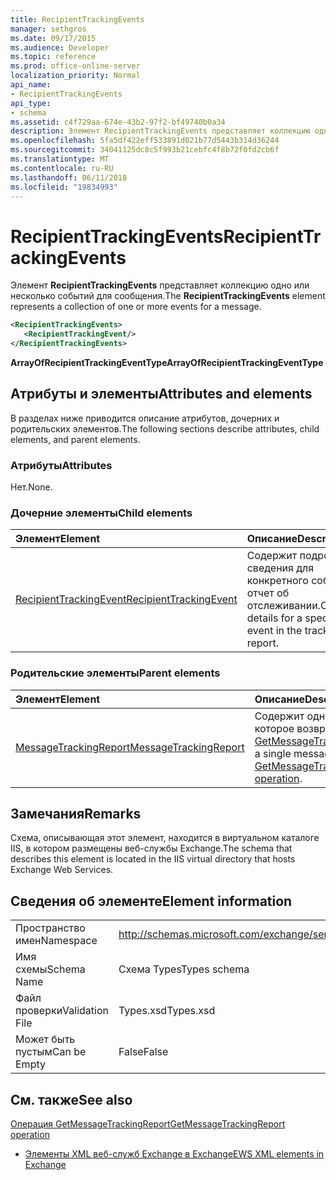 ```yaml
---
title: RecipientTrackingEvents
manager: sethgros
ms.date: 09/17/2015
ms.audience: Developer
ms.topic: reference
ms.prod: office-online-server
localization_priority: Normal
api_name:
- RecipientTrackingEvents
api_type:
- schema
ms.assetid: c4f729aa-674e-43b2-97f2-bf49740b0a34
description: Элемент RecipientTrackingEvents представляет коллекцию одно или несколько событий для сообщения.
ms.openlocfilehash: 5fa5df422eff533891d021b77d5443b314d36244
ms.sourcegitcommit: 34041125dc8c5f993b21cebfc4f8b72f0fd2cb6f
ms.translationtype: MT
ms.contentlocale: ru-RU
ms.lasthandoff: 06/11/2018
ms.locfileid: "19834993"
---
```

# <a name="recipienttrackingevents"></a><span data-ttu-id="28884-103">RecipientTrackingEvents</span><span class="sxs-lookup"><span data-stu-id="28884-103">RecipientTrackingEvents</span></span>

<span data-ttu-id="28884-104">Элемент **RecipientTrackingEvents** представляет коллекцию одно или несколько событий для сообщения.</span><span class="sxs-lookup"><span data-stu-id="28884-104">The **RecipientTrackingEvents** element represents a collection of one or more events for a message.</span></span> 
  
```XML
<RecipientTrackingEvents>
   <RecipientTrackingEvent/>
</RecipientTrackingEvents>
```

 <span data-ttu-id="28884-105">**ArrayOfRecipientTrackingEventType**</span><span class="sxs-lookup"><span data-stu-id="28884-105">**ArrayOfRecipientTrackingEventType**</span></span>
## <a name="attributes-and-elements"></a><span data-ttu-id="28884-106">Атрибуты и элементы</span><span class="sxs-lookup"><span data-stu-id="28884-106">Attributes and elements</span></span>

<span data-ttu-id="28884-107">В разделах ниже приводится описание атрибутов, дочерних и родительских элементов.</span><span class="sxs-lookup"><span data-stu-id="28884-107">The following sections describe attributes, child elements, and parent elements.</span></span>
  
### <a name="attributes"></a><span data-ttu-id="28884-108">Атрибуты</span><span class="sxs-lookup"><span data-stu-id="28884-108">Attributes</span></span>

<span data-ttu-id="28884-109">Нет.</span><span class="sxs-lookup"><span data-stu-id="28884-109">None.</span></span>
  
### <a name="child-elements"></a><span data-ttu-id="28884-110">Дочерние элементы</span><span class="sxs-lookup"><span data-stu-id="28884-110">Child elements</span></span>

|<span data-ttu-id="28884-111">**Элемент**</span><span class="sxs-lookup"><span data-stu-id="28884-111">**Element**</span></span>|<span data-ttu-id="28884-112">**Описание**</span><span class="sxs-lookup"><span data-stu-id="28884-112">**Description**</span></span>|
|:-----|:-----|
|[<span data-ttu-id="28884-113">RecipientTrackingEvent</span><span class="sxs-lookup"><span data-stu-id="28884-113">RecipientTrackingEvent</span></span>](recipienttrackingevent.md) <br/> |<span data-ttu-id="28884-114">Содержит подробные сведения для конкретного события в отчет об отслеживании.</span><span class="sxs-lookup"><span data-stu-id="28884-114">Contains details for a specific event in the tracking report.</span></span>  <br/> |
   
### <a name="parent-elements"></a><span data-ttu-id="28884-115">Родительские элементы</span><span class="sxs-lookup"><span data-stu-id="28884-115">Parent elements</span></span>

|<span data-ttu-id="28884-116">**Элемент**</span><span class="sxs-lookup"><span data-stu-id="28884-116">**Element**</span></span>|<span data-ttu-id="28884-117">**Описание**</span><span class="sxs-lookup"><span data-stu-id="28884-117">**Description**</span></span>|
|:-----|:-----|
|[<span data-ttu-id="28884-118">MessageTrackingReport</span><span class="sxs-lookup"><span data-stu-id="28884-118">MessageTrackingReport</span></span>](messagetrackingreport.md) <br/> |<span data-ttu-id="28884-119">Содержит одно сообщение, которое возвращается в [Операция GetMessageTrackingReport](getmessagetrackingreport-operation.md).</span><span class="sxs-lookup"><span data-stu-id="28884-119">Contains a single message that is returned in a [GetMessageTrackingReport operation](getmessagetrackingreport-operation.md).</span></span>  <br/> |
   
## <a name="remarks"></a><span data-ttu-id="28884-120">Замечания</span><span class="sxs-lookup"><span data-stu-id="28884-120">Remarks</span></span>

<span data-ttu-id="28884-121">Схема, описывающая этот элемент, находится в виртуальном каталоге IIS, в котором размещены веб-службы Exchange.</span><span class="sxs-lookup"><span data-stu-id="28884-121">The schema that describes this element is located in the IIS virtual directory that hosts Exchange Web Services.</span></span>
  
## <a name="element-information"></a><span data-ttu-id="28884-122">Сведения об элементе</span><span class="sxs-lookup"><span data-stu-id="28884-122">Element information</span></span>

|||
|:-----|:-----|
|<span data-ttu-id="28884-123">Пространство имен</span><span class="sxs-lookup"><span data-stu-id="28884-123">Namespace</span></span>  <br/> |http://schemas.microsoft.com/exchange/services/2006/types  <br/> |
|<span data-ttu-id="28884-124">Имя схемы</span><span class="sxs-lookup"><span data-stu-id="28884-124">Schema Name</span></span>  <br/> |<span data-ttu-id="28884-125">Схема Types</span><span class="sxs-lookup"><span data-stu-id="28884-125">Types schema</span></span>  <br/> |
|<span data-ttu-id="28884-126">Файл проверки</span><span class="sxs-lookup"><span data-stu-id="28884-126">Validation File</span></span>  <br/> |<span data-ttu-id="28884-127">Types.xsd</span><span class="sxs-lookup"><span data-stu-id="28884-127">Types.xsd</span></span>  <br/> |
|<span data-ttu-id="28884-128">Может быть пустым</span><span class="sxs-lookup"><span data-stu-id="28884-128">Can be Empty</span></span>  <br/> |<span data-ttu-id="28884-129">False</span><span class="sxs-lookup"><span data-stu-id="28884-129">False</span></span>  <br/> |
   
## <a name="see-also"></a><span data-ttu-id="28884-130">См. также</span><span class="sxs-lookup"><span data-stu-id="28884-130">See also</span></span>



[<span data-ttu-id="28884-131">Операция GetMessageTrackingReport</span><span class="sxs-lookup"><span data-stu-id="28884-131">GetMessageTrackingReport operation</span></span>](getmessagetrackingreport-operation.md)


- [<span data-ttu-id="28884-132">Элементы XML веб-служб Exchange в Exchange</span><span class="sxs-lookup"><span data-stu-id="28884-132">EWS XML elements in Exchange</span></span>](ews-xml-elements-in-exchange.md)

